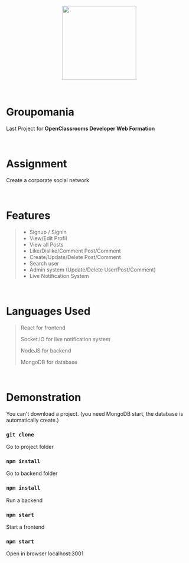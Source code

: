 <p align="center"><img height="200px" src="https://weeking.fr/images/icon-above-font-dec.png"></img></p>

<br>

# Groupomania
Last Project for **OpenClassrooms Developer Web Formation**

<br>

# Assignment
Create a corporate social network

<br>

# Features
> - Signup / Signin
> - View/Edit Profil
> - View all Posts
> - Like/Dislike/Comment Post/Comment
> - Create/Update/Delete Post/Comment
> - Search user
> - Admin system (Update/Delete User/Post/Comment)
> - Live Notification System

<br>

# Languages Used
> React for frontend
>
> Socket.IO for live notification system
>
> NodeJS for backend
>
> MongoDB for database

<br>

# Demonstration
You can't download a project. (you need MongoDB start, the database is automatically create.)

### `git clone`

Go to project folder

### `npm install`

Go to backend folder

### `npm install`

Run a backend

### `npm start`

Start a frontend

### `npm start`

Open in browser localhost:3001
